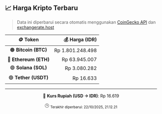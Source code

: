 

<!-- HARGA_KRIPTO -->
## 📈 Harga Kripto Terbaru

> Data ini diperbarui secara otomatis menggunakan [CoinGecko API](https://www.coingecko.com/) dan [exchangerate.host](https://exchangerate.host/)

<div align="center">

| 🪙 Token | 💰 Harga (IDR) |
|:------:|---------------:|
| 🟠 **Bitcoin (BTC)**   | Rp 1.801.248.498 |
| 🔵 **Ethereum (ETH)**  | Rp 63.945.007 |
| 🟣 **Solana (SOL)**    | Rp 3.080.282 |
| 🟢 **Tether (USDT)**   | Rp 16.633 |

---

💱 **Kurs Rupiah (USD → IDR)**: Rp 16.619

🕒 <sub>Terakhir diperbarui: 22/10/2025, 21.12.21</sub>

</div>
<!-- /HARGA_KRIPTO -->